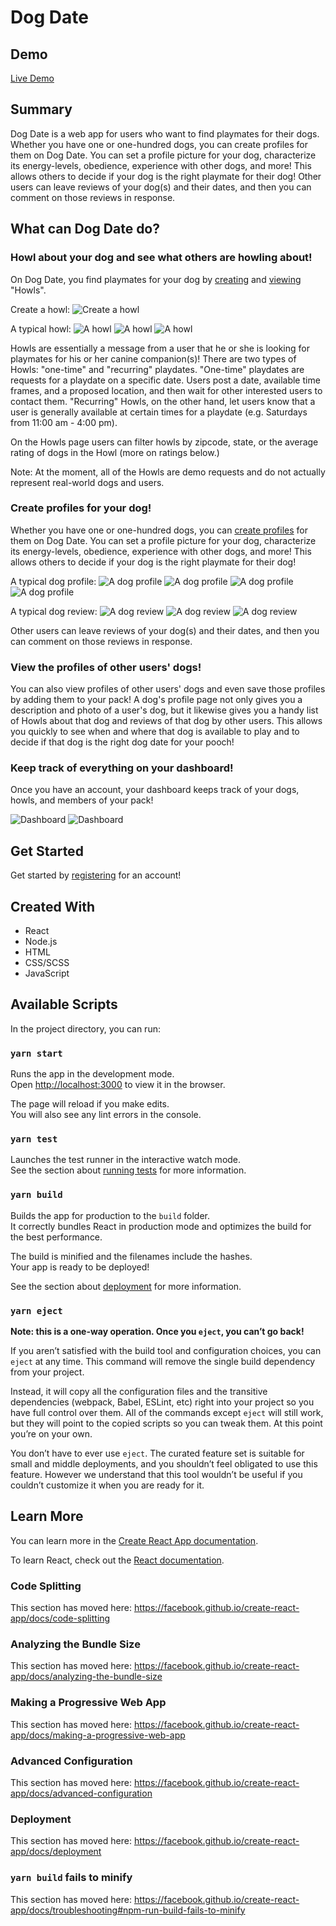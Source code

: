 # Dog Date

## Demo
[Live Demo](https://dog-date-app.herokuapp.com/)

## Summary
Dog Date is a web app for users who want to find playmates for their dogs. Whether you have one or one-hundred dogs, you can create profiles for them on Dog Date. You can set a profile picture for your dog, characterize its energy-levels, obedience, experience with other dogs, and more! This allows others to decide if your dog is the right playmate for their dog! Other users can leave reviews of your dog(s) and their dates, and then you can comment on those reviews in response.

## What can Dog Date do?

### Howl about your dog and see what others are howling about!
On Dog Date, you find playmates for your dog by [creating](https://dog-date-app.herokuapp.com/create-howl) and [viewing](https://dog-date-app.herokuapp.com/howls) "Howls". 

Create a howl:
![Create a howl](public/images/dog-date-screenshots/create_howl_1.png)

A typical howl:
![A howl](public/images/dog-date-screenshots/howl_view_1.png)
![A howl](public/images/dog-date-screenshots/howl_view_2.png)
![A howl](public/images/dog-date-screenshots/howl_view_3.png)

Howls are essentially a message from a user that he or she is looking for playmates for his or her canine companion(s)! There are two types of Howls: "one-time" and "recurring" playdates. "One-time" playdates are requests for a playdate on a specific date. Users post a date, available time frames, and a proposed location, and then wait for other interested users to contact them. "Recurring" Howls, on the other hand, let users know that a user is generally available at certain times for a playdate (e.g. Saturdays from 11:00 am - 4:00 pm).

On the Howls page users can filter howls by zipcode, state, or the average rating of dogs in the Howl (more on ratings below.)

Note: At the moment, all of the Howls are demo requests and do not actually represent real-world dogs and users.

### Create profiles for your dog!
Whether you have one or one-hundred dogs, you can [create profiles](https://dog-date-app.herokuapp.com/create-dog-profile) for them on Dog Date. You can set a profile picture for your dog, characterize its energy-levels, obedience, experience with other dogs, and more! This allows others to decide if your dog is the right playmate for their dog!

A typical dog profile:
![A dog profile](public/images/dog-date-screenshots/dog_profile_1.png)
![A dog profile](public/images/dog-date-screenshots/dog_profile_2.png)
![A dog profile](public/images/dog-date-screenshots/dog_profile_3.png)
![A dog profile](public/images/dog-date-screenshots/dog_profile_4.png)

A typical dog review:
![A dog review](public/images/dog-date-screenshots/review_1.png)
![A dog review](public/images/dog-date-screenshots/review_2.png)
![A dog review](public/images/dog-date-screenshots/review_3.png)

Other users can leave reviews of your dog(s) and their dates, and then you can comment on those reviews in response.

### View the profiles of other users' dogs!
You can also view profiles of other users' dogs and even save those profiles by adding them to your pack! A dog's profile page not only gives you a description and photo of a user's dog, but it likewise gives you a handy list of Howls about that dog and reviews of that dog by other users. This allows you quickly to see when and where that dog is available to play and to decide if that dog is the right dog date for your pooch!

### Keep track of everything on your dashboard!
Once you have an account, your dashboard keeps track of your dogs, howls, and members of your pack!

![Dashboard](public/images/dog-date-screenshots/dashboard_1.png)
![Dashboard](public/images/dog-date-screenshots/dashboard_2.png)

## Get Started
Get started by [registering](https://dog-date-app.herokuapp.com/register) for an account!

## Created With
* React
* Node.js
* HTML
* CSS/SCSS
* JavaScript

## Available Scripts

In the project directory, you can run:

### `yarn start`

Runs the app in the development mode.<br />
Open [http://localhost:3000](http://localhost:3000) to view it in the browser.

The page will reload if you make edits.<br />
You will also see any lint errors in the console.

### `yarn test`

Launches the test runner in the interactive watch mode.<br />
See the section about [running tests](https://facebook.github.io/create-react-app/docs/running-tests) for more information.

### `yarn build`

Builds the app for production to the `build` folder.<br />
It correctly bundles React in production mode and optimizes the build for the best performance.

The build is minified and the filenames include the hashes.<br />
Your app is ready to be deployed!

See the section about [deployment](https://facebook.github.io/create-react-app/docs/deployment) for more information.

### `yarn eject`

**Note: this is a one-way operation. Once you `eject`, you can’t go back!**

If you aren’t satisfied with the build tool and configuration choices, you can `eject` at any time. This command will remove the single build dependency from your project.

Instead, it will copy all the configuration files and the transitive dependencies (webpack, Babel, ESLint, etc) right into your project so you have full control over them. All of the commands except `eject` will still work, but they will point to the copied scripts so you can tweak them. At this point you’re on your own.

You don’t have to ever use `eject`. The curated feature set is suitable for small and middle deployments, and you shouldn’t feel obligated to use this feature. However we understand that this tool wouldn’t be useful if you couldn’t customize it when you are ready for it.

## Learn More

You can learn more in the [Create React App documentation](https://facebook.github.io/create-react-app/docs/getting-started).

To learn React, check out the [React documentation](https://reactjs.org/).

### Code Splitting

This section has moved here: https://facebook.github.io/create-react-app/docs/code-splitting

### Analyzing the Bundle Size

This section has moved here: https://facebook.github.io/create-react-app/docs/analyzing-the-bundle-size

### Making a Progressive Web App

This section has moved here: https://facebook.github.io/create-react-app/docs/making-a-progressive-web-app

### Advanced Configuration

This section has moved here: https://facebook.github.io/create-react-app/docs/advanced-configuration

### Deployment

This section has moved here: https://facebook.github.io/create-react-app/docs/deployment

### `yarn build` fails to minify

This section has moved here: https://facebook.github.io/create-react-app/docs/troubleshooting#npm-run-build-fails-to-minify
